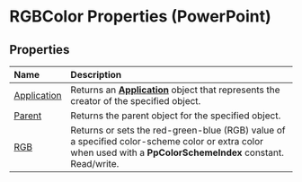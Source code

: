 
# RGBColor Properties (PowerPoint)

## Properties



|**Name**|**Description**|
|:-----|:-----|
|[Application](d23d9de5-2f41-1cc7-844a-b2a86d0e6625.md)|Returns an  **[Application](978c2b99-4271-b953-4283-73b5f3d96f41.md)** object that represents the creator of the specified object.|
|[Parent](b3ccd9cc-9f65-32dc-93e1-2e1560180c53.md)|Returns the parent object for the specified object.|
|[RGB](0535b619-1d3d-a106-8b99-46ea5c02917f.md)|Returns or sets the red-green-blue (RGB) value of a specified color-scheme color or extra color when used with a  **PpColorSchemeIndex** constant. Read/write.|
